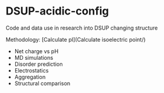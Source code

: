 # DSUP-acidic-config
Code and data use in research into DSUP changing structure

Methodology:
[Calculate pI](Calculate isoelectric point/)
- Net charge vs pH
- MD simulations
- Disorder prediction
- Electrostatics
- Aggregation
- Structural comparison
